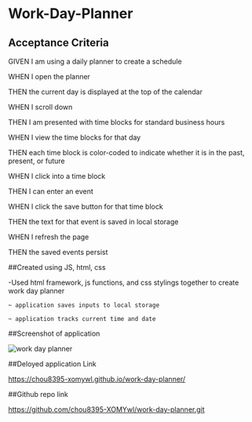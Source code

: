 # Work-Day-Planner

## Acceptance Criteria
GIVEN I am using a daily planner to create a schedule

WHEN I open the planner

THEN the current day is displayed at the top of the calendar

WHEN I scroll down

THEN I am presented with time blocks for standard business hours

WHEN I view the time blocks for that day

THEN each time block is color-coded to indicate whether it is in the past, present, or future

WHEN I click into a time block

THEN I can enter an event

WHEN I click the save button for that time block

THEN the text for that event is saved in local storage

WHEN I refresh the page

THEN the saved events persist

##Created using JS, html, css

-Used html framework, js functions, and css stylings together to create work day planner
    
    ~ application saves inputs to local storage
   
    ~ application tracks current time and date
    
##Screenshot of application 

![work day planner](https://user-images.githubusercontent.com/100788562/176583617-00ba9d89-9031-4d0b-b3fa-7dbd0a81bcd2.jpg)

##Deloyed application Link

https://chou8395-xomywl.github.io/work-day-planner/


##Github repo link

https://github.com/chou8395-XOMYwl/work-day-planner.git
